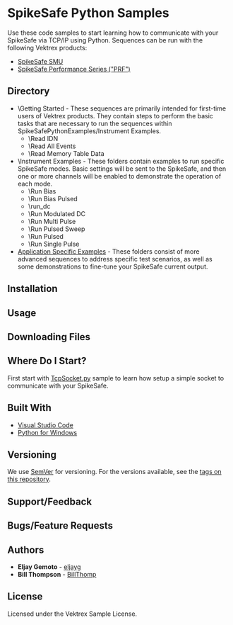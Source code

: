 # SpikeSafe Python Samples

Use these code samples to start learning how to communicate with your SpikeSafe via TCP/IP using Python. Sequences can be run with the following Vektrex products:
 - [SpikeSafe SMU](https://www.vektrex.com/products/spikesafe-source-measure-unit/)
 - [SpikeSafe Performance Series ("PRF")](https://www.vektrex.com/products/spikesafe-performance-series-precision-pulsed-current-sources/)

## Directory

- \Getting Started - These sequences are primarily intended for first-time users of Vektrex products. They contain steps to perform the basic tasks that are necessary to run the sequences within SpikeSafePythonExamples/Instrument Examples.
  - \Read IDN
  - \Read All Events
  - \Read Memory Table Data
- \Instrument Examples - These folders contain examples to run specific SpikeSafe modes. Basic settings will be sent to the SpikeSafe, and then one or more channels will be enabled to demonstrate the operation of each mode.
  - \Run Bias
  - \Run Bias Pulsed
  - \run_dc
  - \Run Modulated DC
  - \Run Multi Pulse
  - \Run Pulsed Sweep
  - \Run Pulsed
  - \Run Single Pulse
- [Application Specific Examples](/Application-Specific%20Examples) - These folders consist of more advanced sequences to address specific test scenarios, as well as some demonstrations to fine-tune your SpikeSafe current output.

## Installation

## Usage

## Downloading Files

## Where Do I Start?

First start with [TcpSocket.py](https://github.com/VektrexElectronicSystems/SpikeSafePythonSamples/tree/development/Getting%20Started/TCP%20Socket%20Sample) sample to learn how setup a simple socket to communicate with your SpikeSafe.

## Built With

* [Visual Studio Code](https://code.visualstudio.com/)
* [Python for Windows](https://www.python.org/downloads/windows/)

## Versioning

We use [SemVer](http://semver.org/) for versioning. For the versions available, see the [tags on this repository](https://github.com/your/project/tags). 

## Support/Feedback

## Bugs/Feature Requests

## Authors

* **Eljay Gemoto** - [eljayg](https://github.com/eljayg)
* **Bill Thompson** - [BillThomp](https://github.com/BillThomp)

## License

Licensed under the Vektrex Sample License.
